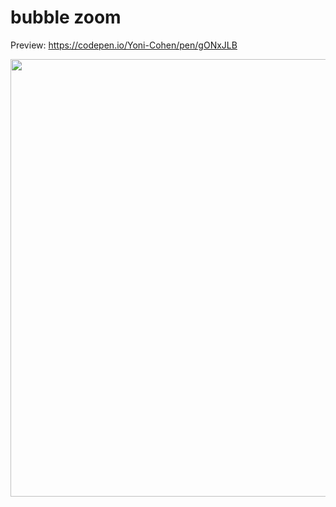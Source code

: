 # bubble zoom
Preview: https://codepen.io/Yoni-Cohen/pen/gONxJLB

<img src="https://github.com/user-attachments/assets/2fc412b3-1c9c-4af2-83bd-ba64dc80e9cf" width=700>

